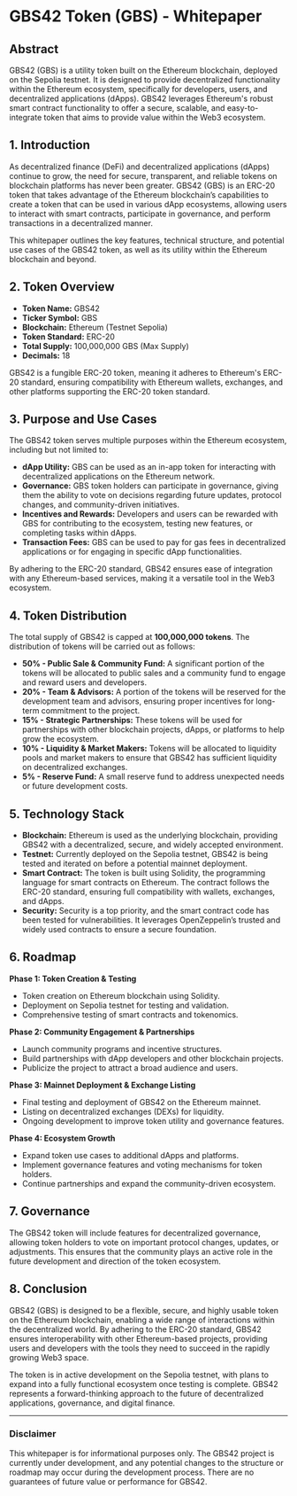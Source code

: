 # GBS42 Token (GBS) - Whitepaper

## Abstract

GBS42 (GBS) is a utility token built on the Ethereum blockchain, deployed on the Sepolia testnet. It is designed to provide decentralized functionality within the Ethereum ecosystem, specifically for developers, users, and decentralized applications (dApps). GBS42 leverages Ethereum's robust smart contract functionality to offer a secure, scalable, and easy-to-integrate token that aims to provide value within the Web3 ecosystem.

## 1. Introduction

As decentralized finance (DeFi) and decentralized applications (dApps) continue to grow, the need for secure, transparent, and reliable tokens on blockchain platforms has never been greater. GBS42 (GBS) is an ERC-20 token that takes advantage of the Ethereum blockchain’s capabilities to create a token that can be used in various dApp ecosystems, allowing users to interact with smart contracts, participate in governance, and perform transactions in a decentralized manner.

This whitepaper outlines the key features, technical structure, and potential use cases of the GBS42 token, as well as its utility within the Ethereum blockchain and beyond.

## 2. Token Overview

- **Token Name:** GBS42  
- **Ticker Symbol:** GBS  
- **Blockchain:** Ethereum (Testnet Sepolia)  
- **Token Standard:** ERC-20  
- **Total Supply:** 100,000,000 GBS (Max Supply)  
- **Decimals:** 18

GBS42 is a fungible ERC-20 token, meaning it adheres to Ethereum's ERC-20 standard, ensuring compatibility with Ethereum wallets, exchanges, and other platforms supporting the ERC-20 token standard.

## 3. Purpose and Use Cases

The GBS42 token serves multiple purposes within the Ethereum ecosystem, including but not limited to:

- **dApp Utility:** GBS can be used as an in-app token for interacting with decentralized applications on the Ethereum network.  
- **Governance:** GBS token holders can participate in governance, giving them the ability to vote on decisions regarding future updates, protocol changes, and community-driven initiatives.  
- **Incentives and Rewards:** Developers and users can be rewarded with GBS for contributing to the ecosystem, testing new features, or completing tasks within dApps.  
- **Transaction Fees:** GBS can be used to pay for gas fees in decentralized applications or for engaging in specific dApp functionalities.

By adhering to the ERC-20 standard, GBS42 ensures ease of integration with any Ethereum-based services, making it a versatile tool in the Web3 ecosystem.

## 4. Token Distribution

The total supply of GBS42 is capped at **100,000,000 tokens**. The distribution of tokens will be carried out as follows:

- **50% - Public Sale & Community Fund:** A significant portion of the tokens will be allocated to public sales and a community fund to engage and reward users and developers.  
- **20% - Team & Advisors:** A portion of the tokens will be reserved for the development team and advisors, ensuring proper incentives for long-term commitment to the project.  
- **15% - Strategic Partnerships:** These tokens will be used for partnerships with other blockchain projects, dApps, or platforms to help grow the ecosystem.  
- **10% - Liquidity & Market Makers:** Tokens will be allocated to liquidity pools and market makers to ensure that GBS42 has sufficient liquidity on decentralized exchanges.  
- **5% - Reserve Fund:** A small reserve fund to address unexpected needs or future development costs.

## 5. Technology Stack

- **Blockchain:** Ethereum is used as the underlying blockchain, providing GBS42 with a decentralized, secure, and widely accepted environment.  
- **Testnet:** Currently deployed on the Sepolia testnet, GBS42 is being tested and iterated on before a potential mainnet deployment.  
- **Smart Contract:** The token is built using Solidity, the programming language for smart contracts on Ethereum. The contract follows the ERC-20 standard, ensuring full compatibility with wallets, exchanges, and dApps.  
- **Security:** Security is a top priority, and the smart contract code has been tested for vulnerabilities. It leverages OpenZeppelin’s trusted and widely used contracts to ensure a secure foundation.

## 6. Roadmap

**Phase 1: Token Creation & Testing**
- Token creation on Ethereum blockchain using Solidity.  
- Deployment on Sepolia testnet for testing and validation.  
- Comprehensive testing of smart contracts and tokenomics.

**Phase 2: Community Engagement & Partnerships**
- Launch community programs and incentive structures.  
- Build partnerships with dApp developers and other blockchain projects.  
- Publicize the project to attract a broad audience and users.

**Phase 3: Mainnet Deployment & Exchange Listing**
- Final testing and deployment of GBS42 on the Ethereum mainnet.  
- Listing on decentralized exchanges (DEXs) for liquidity.  
- Ongoing development to improve token utility and governance features.

**Phase 4: Ecosystem Growth**
- Expand token use cases to additional dApps and platforms.  
- Implement governance features and voting mechanisms for token holders.  
- Continue partnerships and expand the community-driven ecosystem.

## 7. Governance

The GBS42 token will include features for decentralized governance, allowing token holders to vote on important protocol changes, updates, or adjustments. This ensures that the community plays an active role in the future development and direction of the token ecosystem.

## 8. Conclusion

GBS42 (GBS) is designed to be a flexible, secure, and highly usable token on the Ethereum blockchain, enabling a wide range of interactions within the decentralized world. By adhering to the ERC-20 standard, GBS42 ensures interoperability with other Ethereum-based projects, providing users and developers with the tools they need to succeed in the rapidly growing Web3 space.

The token is in active development on the Sepolia testnet, with plans to expand into a fully functional ecosystem once testing is complete. GBS42 represents a forward-thinking approach to the future of decentralized applications, governance, and digital finance.

---

### Disclaimer
This whitepaper is for informational purposes only. The GBS42 project is currently under development, and any potential changes to the structure or roadmap may occur during the development process. There are no guarantees of future value or performance for GBS42.

